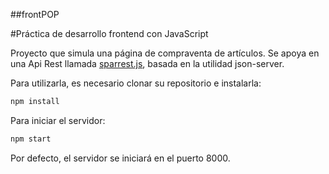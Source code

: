 ##frontPOP

#Práctica de desarrollo frontend con JavaScript

Proyecto que simula una página de compraventa de artículos. Se apoya en una Api Rest llamada [sparrest.js](https://github.com/kasappeal/sparrest.js), basada en la utilidad json-server.

Para utilizarla, es necesario clonar su repositorio e instalarla:

```sh
npm install
```
Para iniciar el servidor:

```sh
npm start
```

Por defecto, el servidor se iniciará en el puerto 8000.